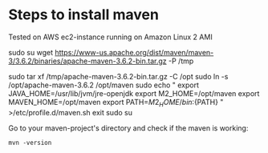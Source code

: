 # Steps to install maven 
Tested on AWS ec2-instance running on Amazon Linux 2 AMI

  sudo su 
  wget https://www-us.apache.org/dist/maven/maven-3/3.6.2/binaries/apache-maven-3.6.2-bin.tar.gz -P /tmp

  sudo tar xf /tmp/apache-maven-3.6.2-bin.tar.gz -C /opt
  sudo ln -s /opt/apache-maven-3.6.2 /opt/maven
  sudo echo "
    export JAVA_HOME=/usr/lib/jvm/jre-openjdk
    export M2_HOME=/opt/maven
    export MAVEN_HOME=/opt/maven
    export PATH=${M2_HOME}/bin:${PATH}
    " >/etc/profile.d/maven.sh
  exit
  sudo su 
    
Go to your maven-project's directory and check if the maven is working:

    mvn -version



